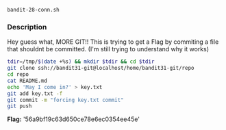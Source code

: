 `bandit-28-conn.sh`

### Description
Hey guess what, MORE GIT!!
This is trying to get a Flag by commiting a file that shouldnt be committed. (I'm still trying to understand why it works)

```bash
tdir=/tmp/$(date +%s) && mkdir $tdir && cd $tdir
git clone ssh://bandit31-git@localhost/home/bandit31-git/repo
cd repo
cat README.md
echo 'May I come in?' > key.txt
git add key.txt -f
git commit -m "forcing key.txt commit"
git push
```
**Flag:** '56a9bf19c63d650ce78e6ec0354ee45e'